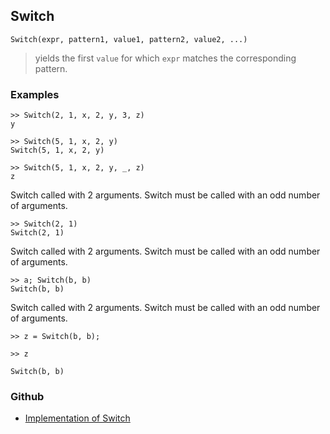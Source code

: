 ## Switch

```
Switch(expr, pattern1, value1, pattern2, value2, ...)
```

> yields the first `value` for which `expr` matches the corresponding pattern.
 
### Examples

```
>> Switch(2, 1, x, 2, y, 3, z)
y

>> Switch(5, 1, x, 2, y)
Switch(5, 1, x, 2, y)

>> Switch(5, 1, x, 2, y, _, z)
z
```

Switch called with 2 arguments. Switch must be called with an odd number of arguments.

```
>> Switch(2, 1)
Switch(2, 1)
```

Switch called with 2 arguments. Switch must be called with an odd number of arguments.

```
>> a; Switch(b, b)
Switch(b, b)
```

Switch called with 2 arguments. Switch must be called with an odd number of arguments.

```
>> z = Switch(b, b);

>> z

Switch(b, b)
```

### Github

* [Implementation of Switch](https://github.com/axkr/symja_android_library/blob/master/symja_android_library/matheclipse-core/src/main/java/org/matheclipse/core/builtin/Programming.java#L2722) 
